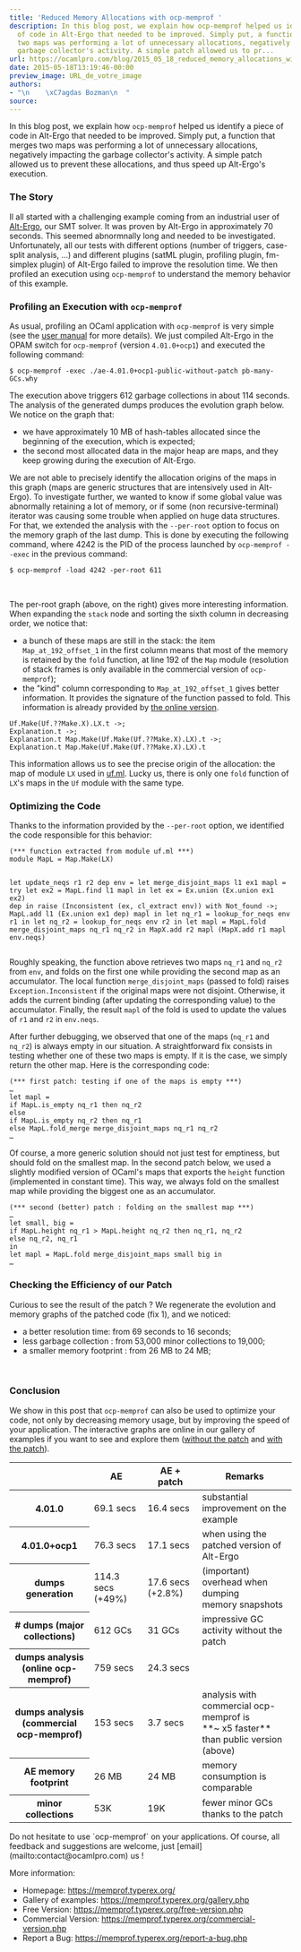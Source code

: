 ```yaml
---
title: 'Reduced Memory Allocations with ocp-memprof '
description: In this blog post, we explain how ocp-memprof helped us identify a piece
  of code in Alt-Ergo that needed to be improved. Simply put, a function that merges
  two maps was performing a lot of unnecessary allocations, negatively impacting the
  garbage collector's activity. A simple patch allowed us to pr...
url: https://ocamlpro.com/blog/2015_05_18_reduced_memory_allocations_with_ocp_memprof
date: 2015-05-18T13:19:46-00:00
preview_image: URL_de_votre_image
authors:
- "\n    \xC7agdas Bozman\n  "
source:
---
```


<p>In this blog post, we explain how <code>ocp-memprof</code> helped us identify a piece of code in Alt-Ergo that needed to be improved. Simply put, a function that merges two maps was performing a lot of unnecessary allocations, negatively impacting the garbage collector's activity. A simple patch allowed us to prevent these allocations, and thus speed up Alt-Ergo's execution.</p>
<h3>The Story</h3>
<p>Il all started with a challenging example coming from an industrial user of <a href="https://alt-ergo.ocamlpro.com/">Alt-Ergo</a>, our SMT solver. It was proven by Alt-Ergo in approximately 70 seconds. This seemed abnormnally long and needed to be investigated. Unfortunately, all our tests with different options (number of triggers, case-split analysis, &hellip;) and different plugins (satML plugin, profiling plugin, fm-simplex plugin) of Alt-Ergo failed to improve the resolution time. We then profiled an execution using <code>ocp-memprof</code> to understand the memory behavior of this example.</p>
<h3>Profiling an Execution with <code>ocp-memprof</code></h3>
<p>As usual, profiling an OCaml application with <code>ocp-memprof</code> is very simple (see the <a href="https://memprof.typerex.org/free-version.php?action=documentation">user manual</a> for more details). We just compiled Alt-Ergo in the OPAM switch for <code>ocp-memprof</code> (version <code>4.01.0+ocp1</code>) and executed the following command:</p>
<pre><code class="language-shell-session">$ ocp-memprof -exec ./ae-4.01.0+ocp1-public-without-patch pb-many-GCs.why
</code></pre>
<p>The execution above triggers 612 garbage collections in about 114 seconds. The analysis of the generated dumps produces the evolution graph below. We notice on the graph that:</p>
<ul>
<li>we have approximately 10 MB of hash-tables allocated since the beginning of the execution, which is expected;
</li>
<li>the second most allocated data in the major heap are maps, and they keep growing during the execution of Alt-Ergo.
</li>
</ul>
<p>We are not able to precisely identify the allocation origins of the maps in this graph (maps are generic structures that are intensively used in Alt-Ergo). To investigate further, we wanted to know if some global value was abnormally retaining a lot of memory, or if some (non recursive-terminal) iterator was causing some trouble when applied on huge data structures. For that, we extended the analysis with the <code>--per-root</code> option to focus on the memory graph of the last dump. This is done by executing the following command, where 4242 is the PID of the process launched by <code>ocp-memprof --exec</code> in the previous command:</p>
<pre><code class="language-shell-session">$ ocp-memprof -load 4242 -per-root 611
</code></pre>
<p><img src="https://ocamlpro.com/blog/assets/img/graph_before_mini.png" alt=""/>
<img src="https://ocamlpro.com/blog/assets/img/screenshot_per_root_before_mini.png" alt=""/></p>
<p>The per-root graph (above, on the right) gives more interesting information. When expanding the <code>stack</code> node and sorting the sixth column in decreasing order, we notice that:</p>
<ul>
<li>a bunch of these maps are still in the stack: the item <code>Map_at_192_offset_1</code> in the first column means that most of the memory is retained by the <code>fold</code> function, at line 192 of the <code>Map</code> module (resolution of stack frames is only available in the commercial version of <code>ocp-memprof</code>);
</li>
<li>the &quot;kind&quot; column corresponding to <code>Map_at_192_offset_1</code> gives better information. It provides the signature of the function passed to fold. This information is already provided by <a href="https://memprof.typerex.org/">the online version</a>.
</li>
</ul>
<pre><code class="language-cpp">Uf.Make(Uf.??Make.X).LX.t -&gt;;
Explanation.t -&gt;;
Explanation.t Map.Make(Uf.Make(Uf.??Make.X).LX).t -&gt;;
Explanation.t Map.Make(Uf.Make(Uf.??Make.X).LX).t
</code></pre>
<p>This information allows us to see the precise origin of the allocation: the map of module <code>LX</code> used in <a href="https://github.com/OCamlPro/alt-ergo/blob/master/src/theories/uf.ml">uf.ml</a>. Lucky us, there is only one <code>fold</code> function of <code>LX</code>'s maps in the <code>Uf</code> module with the same type.</p>
<h3>Optimizing the Code</h3>
<p>Thanks to the information provided by the <code>--per-root</code> option, we identified the code responsible for this behavior:</p>
<pre><code class="language-ocaml">(*** function extracted from module uf.ml ***)
module MapL = Map.Make(LX)

let update_neqs r1 r2 dep env =
let merge_disjoint_maps l1 ex1 mapl =
try
let ex2 = MapL.find l1 mapl in
let ex = Ex.union (Ex.union ex1 ex2) dep in
raise (Inconsistent (ex, cl_extract env))
with Not_found -&gt;;
MapL.add l1 (Ex.union ex1 dep) mapl
in
let nq_r1 = lookup_for_neqs env r1 in
let nq_r2 = lookup_for_neqs env r2 in
let mapl = MapL.fold merge_disjoint_maps nq_r1 nq_r2 in
MapX.add r2 mapl (MapX.add r1 mapl env.neqs)
</code></pre>
<p>Roughly speaking, the function above retrieves two maps <code>nq_r1</code> and <code>nq_r2</code> from <code>env</code>, and folds on the first one while providing the second map as an accumulator. The local function <code>merge_disjoint_maps</code> (passed to fold) raises <code>Exception.Inconsistent</code> if the original maps were not disjoint. Otherwise, it adds the current binding (after updating the corresponding value) to the accumulator. Finally, the result <code>mapl</code> of the fold is used to update the values of <code>r1</code> and <code>r2</code> in <code>env.neqs</code>.</p>
<p>After further debugging, we observed that one of the maps (<code>nq_r1</code> and <code>nq_r2</code>) is always empty in our situation. A straightforward fix consists in testing whether one of these two maps is empty. If it is the case, we simply return the other map. Here is the corresponding code:</p>
<pre><code class="language-ocaml">(*** first patch: testing if one of the maps is empty ***)
&hellip;
let mapl =
if MapL.is_empty nq_r1 then nq_r2
else
if MapL.is_empty nq_r2 then nq_r1
else MapL.fold_merge merge_disjoint_maps nq_r1 nq_r2
&hellip;
</code></pre>
<p>Of course, a more generic solution should not just test for emptiness, but should fold on the smallest map. In the second patch below, we used a slightly modified version of OCaml's maps that exports the <code>height</code> function (implemented in constant time). This way, we always fold on the smallest map while providing the biggest one as an accumulator.</p>
<pre><code class="language-ocaml">(*** second (better) patch : folding on the smallest map ***)
&hellip;
let small, big =
if MapL.height nq_r1 &gt; MapL.height nq_r2 then nq_r1, nq_r2
else nq_r2, nq_r1
in
let mapl = MapL.fold merge_disjoint_maps small big in
&hellip;
</code></pre>
<h3>Checking the Efficiency of our Patch</h3>
<p>Curious to see the result of the patch ? We regenerate the evolution and memory graphs of the patched code (fix 1), and we noticed:</p>
<ul>
<li>a better resolution time: from 69 seconds to 16 seconds;
</li>
<li>less garbage collection : from 53,000 minor collections to 19,000;
</li>
<li>a smaller memory footprint : from 26 MB to 24 MB;
</li>
</ul>
<p><img src="https://ocamlpro.com/blog/assets/img/graph_after_mini.png" alt=""/>
<img src="https://ocamlpro.com/blog/assets/img/screenshot_per_root_after_mini.png" alt=""/></p>
<h3>Conclusion</h3>
<p>We show in this post that <code>ocp-memprof</code> can also be used to optimize your code, not only by decreasing memory usage, but by improving the speed of your application. The interactive graphs are online in our gallery of examples if you want to see and explore them (<a href="https://memprof.typerex.org/users/5a198a7f26b9b9d6f402276e16818a66/2015-05-15_15-32-21_48c9e783500e896444f998eb001fff4c_4242/">without the patch</a> and <a href="https://memprof.typerex.org/users/5a198a7f26b9b9d6f402276e16818a66/2015-05-15_16-13-22_4174baa4b9b5d8845653e04307b010a9_4530/">with the patch</a>).</p>
<table class="tableau2">
<tbody>
<tr>
<td></td>
<th>AE</th>
<th>AE + patch</th>
<th>Remarks</th>
</tr>
</tbody>
<tbody>
<tr>
<th>4.01.0</th>
<td>69.1 secs</td>
<td>16.4 secs</td>
<td>substantial improvement on the example</td>
</tr>
<tr>
<th>4.01.0+ocp1</th>
<td>76.3 secs</td>
<td>17.1 secs</td>
<td>when using the patched version of Alt-Ergo</td>
</tr>
<tr>
<th>dumps generation</th>
<td>114.3 secs (+49%)</td>
<td>17.6 secs (+2.8%)</td>
<td>(important) overhead when dumping<br/>
memory snapshots</td>
</tr>
<tr>
<th># dumps (major collections)</th>
<td>612 GCs</td>
<td>31 GCs</td>
<td>impressive GC activity without the patch</td>
</tr>
<tr>
<th>dumps analysis<br/>
(online ocp-memprof)</th>
<td>759 secs</td>
<td>24.3 secs</td>
<td></td>
</tr>
<tr>
<th>dumps analysis<br/>
(commercial ocp-memprof)</th>
<td>153 secs</td>
<td>3.7 secs</td>
<td>analysis with commercial ocp-memprof is<br/>
**~ x5 faster** than public version (above)</td>
</tr>
<tr>
<th>AE memory footprint</th>
<td>26 MB</td>
<td>24 MB</td>
<td>memory consumption is comparable</td>
</tr>
<tr>
<th>minor collections</th>
<td>53K</td>
<td>19K</td>
<td>fewer minor GCs thanks to the patch</td>
</tr>
</tbody>
</table>
Do not hesitate to use `ocp-memprof` on your applications. Of course, all feedback and suggestions are welcome, just [email](mailto:contact@ocamlpro.com) us !
<p>More information:</p>
<ul>
<li>Homepage: <a href="https://memprof.typerex.org/">https://memprof.typerex.org/</a>
</li>
<li>Gallery of examples: <a href="https://memprof.typerex.org/gallery.php">https://memprof.typerex.org/gallery.php</a>
</li>
<li>Free Version: <a href="https://memprof.typerex.org/free-version.php">https://memprof.typerex.org/free-version.php</a>
</li>
<li>Commercial Version: <a href="https://memprof.typerex.org/commercial-version.php">https://memprof.typerex.org/commercial-version.php</a>
</li>
<li>Report a Bug: <a href="https://memprof.typerex.org/report-a-bug.php">https://memprof.typerex.org/report-a-bug.php</a>
</li>
</ul>

